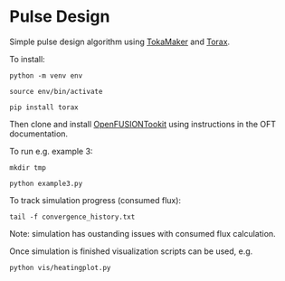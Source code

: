 # Pulse Design

Simple pulse design algorithm using [TokaMaker](https://github.com/OpenFUSIONToolkit/OpenFUSIONToolkit) and [Torax](https://github.com/google-deepmind/torax).

To install:

`python -m venv env`

`source env/bin/activate`

`pip install torax`

Then clone and install [OpenFUSIONTookit](https://github.com/OpenFUSIONToolkit/OpenFUSIONToolkit) using instructions in the OFT documentation.

To run e.g. example 3:

`mkdir tmp`

`python example3.py`

To track simulation progress (consumed flux):

`tail -f convergence_history.txt`

Note: simulation has oustanding issues with consumed flux calculation.

Once simulation is finished visualization scripts can be used, e.g.

`python vis/heatingplot.py`
